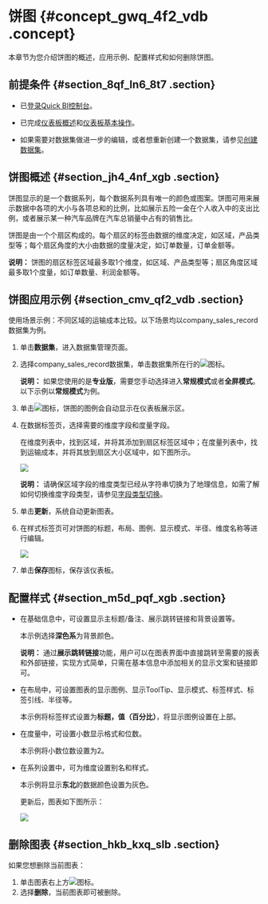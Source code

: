 # 饼图 {#concept_gwq_4f2_vdb .concept}

本章节为您介绍饼图的概述，应用示例、配置样式和如何删除饼图。

## 前提条件 {#section_8qf_ln6_8t7 .section}

-   已[登录Quick BI控制台](https://account.aliyun.com/login/mixlogin.htm?)。

-   已完成[仪表板概述](cn.zh-CN/用户指南/仪表板制作/仪表板概述.md#)和[仪表板基本操作](cn.zh-CN/用户指南/仪表板制作/仪表板基本操作/仪表板基本操作概述.md#)。
-   如果需要对数据集做进一步的编辑，或者想重新创建一个数据集，请参见[创建数据集](cn.zh-CN/用户指南/数据建模/管理数据集/创建数据集.md#)。

## 饼图概述 {#section_jh4_4nf_xgb .section}

饼图显示的是一个数据系列，每个数据系列具有唯一的颜色或图案。饼图可用来展示数据中各项的大小与各项总和的比例，比如展示五险一金在个人收入中的支出比例，或者展示某一种汽车品牌在汽车总销量中占有的销售比。

饼图是由一个个扇区构成的。每个扇区的标签由数据的维度决定，如区域，产品类型等；每个扇区角度的大小由数据的度量决定，如订单数量，订单金额等。

**说明：** 饼图的扇区标签区域最多取1个维度，如区域、产品类型等；扇区角度区域最多取1个度量，如订单数量、利润金额等。

## 饼图应用示例 {#section_cmv_qf2_vdb .section}

使用场景示例：不同区域的运输成本比较。以下场景均以company\_sales\_record数据集为例。

1.  单击**数据集**，进入数据集管理页面。
2.  选择company\_sales\_record数据集，单击数据集所在行的![](http://static-aliyun-doc.oss-cn-hangzhou.aliyuncs.com/assets/img/1068751/156820567559213_zh-CN.png)图标。

    **说明：** 如果您使用的是**专业版**，需要您手动选择进入**常规模式**或者**全屏模式**。以下示例以**常规模式**为例。

3.  单击![](http://static-aliyun-doc.oss-cn-hangzhou.aliyuncs.com/assets/img/9128/156820567560256_zh-CN.png)图标，饼图的图例会自动显示在仪表板展示区。
4.  在数据标签页，选择需要的维度字段和度量字段。

    在维度列表中，找到区域，并将其添加到扇区标签区域中；在度量列表中，找到运输成本，并将其放到扇区大小区域中，如下图所示。

    ![](http://static-aliyun-doc.oss-cn-hangzhou.aliyuncs.com/assets/img/9128/15682056751698_zh-CN.png)

    **说明：** 请确保区域字段的维度类型已经从字符串切换为了地理信息，如需了解如何切换维度字段类型，请参见[字段类型切换](cn.zh-CN/用户指南/数据建模/管理数据集/字段类型切换.md#)。

5.  单击**更新**，系统自动更新图表。
6.  在样式标签页可对饼图的标题，布局、图例、显示模式、半径、维度名称等进行编辑。

    ![](http://static-aliyun-doc.oss-cn-hangzhou.aliyuncs.com/assets/img/9128/156820567533798_zh-CN.png)

7.  单击**保存**图标，保存该仪表板。

## 配置样式 {#section_m5d_pqf_xgb .section}

-   在基础信息中，可设置显示主标题/备注、展示跳转链接和背景设置等。

    本示例选择**深色系**为背景颜色。

    **说明：** 通过**展示跳转链接**功能，用户可以在图表界面中直接跳转至需要的报表和外部链接，实现方式简单，只需在基本信息中添加相关的显示文案和链接即可。

-   在布局中，可设置图表的显示图例、显示ToolTip、显示模式、标签样式、标签引线、半径等。

    本示例将标签样式设置为**标题，值（百分比）**，将显示图例设置在上部。

-   在度量中，可设置小数显示格式和位数。

    本示例将小数位数设置为2。

-   在系列设置中，可为维度设置别名和样式。

    本示例将显示**东北**的数据颜色设置为灰色。

    更新后，图表如下图所示：

    ![](http://static-aliyun-doc.oss-cn-hangzhou.aliyuncs.com/assets/img/9128/15682056751700_zh-CN.png)


## 删除图表 {#section_hkb_kxq_slb .section}

如果您想删除当前图表：

1.  单击图表右上方![](http://static-aliyun-doc.oss-cn-hangzhou.aliyuncs.com/assets/img/1068751/156820567558783_zh-CN.png)图标。
2.  选择**删除**，当前图表即可被删除。

